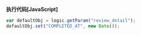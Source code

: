 <p class="panel-title"><b>执行代码[JavaScript]</b></p>

```javascript
var defaultObj = logic.getParam("review_detail");
defaultObj.set("COMPLETED_AT", new Date());
```
